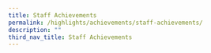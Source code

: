 ```yaml
---
title: Staff Achievements
permalink: /highlights/achievements/staff-achievements/
description: ""
third_nav_title: Staff Achievements
---
```

